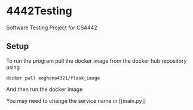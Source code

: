 # 4442Testing
Software Testing Project for CS4442

## Setup
To run the program pull the docker image from the docker hub repository using
```shell
docker pull eoghano4321/flask_image
```
And then run the docker image

You may need to change the service name in [[main.py]]
